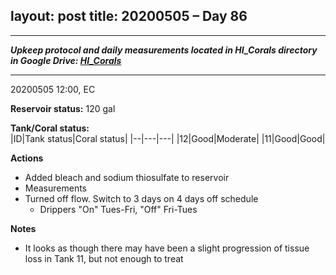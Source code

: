 layout: post
title: 20200505 – Day 86
---

---
***Upkeep protocol and daily measurements located in HI_Corals directory in Google Drive: [HI_Corals](https://drive.google.com/drive/u/1/folders/1Dxil5Lj1ynvuIuGDWx9_AyqkdplIcCZQ)***

---
20200505 12:00, EC

**Reservoir status:** 120 gal

**Tank/Coral status:**  
|ID|Tank status|Coral status|
|--|---|---|
|12|Good|Moderate|
|11|Good|Good|

**Actions**  
- Added bleach and sodium thiosulfate to reservoir
- Measurements
- Turned off flow. Switch to 3 days on 4 days off schedule
    - Drippers "On" Tues-Fri, "Off" Fri-Tues

**Notes**
- It looks as though there may have been a slight progression of tissue loss in Tank 11, but not enough to treat